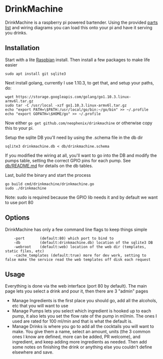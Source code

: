 # DrinkMachine

DrinkMachine is a raspberry pi powered bartender.  Using the provided [parts list](hardware/README.md) and wiring diagrams you can load this onto your pi and have it serving you drinks.

## Installation

Start with a lite [Raspbian](https://www.raspberrypi.org/downloads/raspbian/) install.  Then install a few packages to make life easier
```
sudo apt install git sqlite3
````

Next install golang, currently I use 1.10.3, to get that, and setup your paths, do:
```
wget https://storage.googleapis.com/golang/go1.10.3.linux-armv6l.tar.gz
sudo tar -C /usr/local -xzf go1.10.3.linux-armv6l.tar.gz
echo "export PATH=\$PATH:/usr/local/go/bin:~/go/bin" >> ~/.profile
echo "export GOPATH=\$HOME/go" >> ~/.profile
```

Now either `go get github.com/neophenix/drinkmachine` or otherwise copy this to your pi.

Setup the sqlite DB you'll need by using the .schema file in the db dir
```
sqlite3 drinkmachine.db < db/drinkmachine.schema
```
If you modified the wiring at all, you'll want to go into the DB and modify the pumps table, setting the correct GPIO pins for each pump.  See [db/README.md](db/README.md) for details on the db tables.

Last, build the binary and start the process
```
go build cmd/drinkmachine/drinkmachine.go
sudo ./drinkmachine
```
Note: sudo is required because the GPIO lib needs it and by default we want to use port 80

## Options

DrinkMachine has only a few command line flags to keep things simple
```
    -port       (default:80) which port to bind to
    -db         (default:drinkmachine.db) location of the sqlite3 DB
    -webroot    (default:web) location of the web dir (templates, static files, etc)
    -cache_templates (default:true) more for dev work, setting to false make the service read the web templates off disk each request
```

## Usage

Everything is done via the web interface (port 80 by default).  The main page lets you select a drink and pour it, then there are 3 "admin" pages

 * Manage Ingredients is the first place you should go, add all the alcohols, etc that you will want to use
 * Manage Pumps lets you select which ingredient is hooked up to each pump, it also lets you set the flow rate of the pump in ml/min.  The ones I used are rated for 100 ml/min and that is what the default is.
 * Manage Drinks is where you go to add all the cocktails you will want to make.  You give them a name, select an amount, units (the 3 common ones I know are defined, more can be added, PR welcome), and ingredient, and keep adding more ingredients as needed.  Then add some notes on finishing the drink or anything else you couldn't define elsewhere and save.
